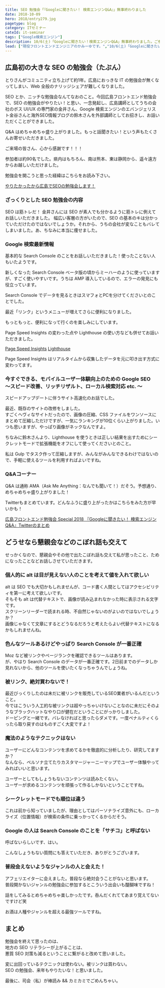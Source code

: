 ```yaml
---
title: SEO 勉強会「『Googleに聞きたい！ 検索エンジンQ&A』」無事終わりました
date: 2018-10-09
hero: 2018/entry279.jpg
pagetype: blog
category: ITセミナー
cateId: it-seminar
tags: ["Google検索エンジン"]
description: 10/6(土)「Googleに聞きたい！検索エンジンQ&A」無事終わりました。ご参加くださったみなさん、本当にありがとうございました。
lead: ["現役フロントエンドエンジニアのかみーゆです。","10/6(土)「Googleに聞きたい！検索エンジンQ&A」無事終わりました。ご参加くださったみなさん、本当にありがとうございました。"]
---
```

## 広島初の大きな SEO の勉強会（たぶん）
とりさんがコミュニティ立ち上げて約1年。広島におっきな IT の勉強会が無くなってしまい、Web 全般のナリッジシェアが難しくなりました。

SEO とか、ニッチな勉強会なんてなおのこと。今回広島フロントエンド勉強会で、SEO の勉強会がやりたい！と思い、一念発起し、広島講師としてうちの会社のボス UI/UX の専門家の金井さん、Google 検索エンジンのエバンジェリスト金谷さんと海外SEO情報ブログの鈴木さんを外部講師としてお招きし、お話いただくことができました。

Q&A はめちゃめちゃ盛り上がりました。もっと話聞きたい！という声もたくさんお寄せいただきました。

ご来場の皆さん、心から感謝です！！！

参加者は約90名でした。県内はもちろん、南は熊本、東は静岡から、遥々遠方からお越しいただけました。

勉強会を開こうと思った経緯はこちらをお読み下さい。

[やりたかったから広島でSEOの勉強会します！](/blogs/entry276)

### ざっくりとした SEO 勉強会の内容
SEO は筋トレだ！
金井さんには SEO が素人でも分かるように筋トレに例えてお話しいただきました。
幅広い客層の方がいたので、SEO の基本のキは分かっていただけたのではないでしょうか。それから、うちの会社が変なこともバレてしまいました。あ、ちなみに本当に痩せました。

### Google 検索最新情報
基本的な Search Console のことをお話しいただきました！使ったことない人もいたようです。

新しくなった Search Console ベータ版の頃からミーハーのように使っていますが、すごく使いやすいです。うちは AMP 導入しているので、エラーの発見にも役立っています。

Search Console でデータを見るときはスマフォとPCを分けてくださいとのことでした。

最近「リンク」というメニューが増えてさらに便利になりました。

もっともっと、便利になって行くのを楽しみにしています。

Page Speed Insights の変わった点や Lighthouse の使い方なども併せてお話いただきました。

[Page Speed Insights](https://developers.google.com/speed/pagespeed/insights/?hl=ja)
[Lighthouse](https://developers.google.com/web/tools/lighthouse/?hl=ja)

Page Speed Insights はリアルタイムから収集したデータを元に叩き出す方式に変わってます。

### 今すぐできる、モバイルユーザー体験向上のための Google SEO<br>〜スピード改善、リッチリザルト、ローカル検索対応 etc. 〜
スピードアップデートに伴うサイト高速化のお話でした。

最近、既存のサイトの改修をしました。<br>
すごくヘヴィなサイトだったので、画像の圧縮、CSS ファイルをワンソースにまとめて圧縮しただけですが、一気にランキングが10位くらい上がりました。いつも思いますが、やっぱり画像がネックなんですよ。

ちなみに鈴木さんより、Lighthouse を使うときは正しい結果を出すためにシークレットモードで拡張機能をオフにして使ってくださいとのこと。

私は Gulp でタスク作って圧縮しますが、みんながみんなできるわけではないので、手軽に使えるツールを利用すればよいですね。

### Q&Aコーナー
Q&A は通称 AMA（Ask Me Anything：なんでも聞いて！）だそう。予想通り、めちゃめちゃ盛り上がりました！

Twitterもまとめています。どんなふうに盛り上がったかはこちらをみた方が早いかも！

[広島フロントエンド勉強会 Special 2018 『Googleに聞きたい！ 検索エンジンQ&A』Twitterのまとめ](https://togetter.com/li/1274260)

## どうせなら懇親会などのこぼれ話も交えて

せっかくなので、懇親会やその他で出たこぼれ話も交えて私が思ったこと、ためになったことなどお話しさせていただきます。

### 個人的に alt は目が見えない人のことを考えて値を入れて欲しい
alt は SEO でも大切かもしれませんが、コード書く人間としてはアクセシビリティを第一に考えて欲しいです。<br>
そもそも alt は代替テキストで、画像が読み込まれなかった時に表示される文字です。<br>
スクリーンリーダーで読まれる時、不自然じゃないのがよいのではないでしょうか？<br>
画像じゃなくて文章にするとどうなるだろうと考えたらよい代替テキストになるかもしれませんね。

### 色んなツールあるけどやっぱり Search Console が一番正確
Moz など被リンクやページランクを確認できるツールはあります。<br>
が、やはり Search Console のデータが一番正確です。2日前までのデータしか見れないから、他のツールを使いたくなっちゃうんでしょうね。

### 被リンク、絶対買わないで！
最近びっくりしたのは未だに被リンクを販売しているSEO業者がいるんだということ。<br>
今ではこういう人工的な被リンクは超やっちゃいけないことなのに未だにそのようなブラックハットなやり口が健在だということにがっかりしました。<br>
ドーピングと一緒です。バレなければと思ったらダメです。一度ペナルティくらったら取り戻すのはものすごく大変ですよ！

### 魔法のようなテクニックはない
ユーザーにどんなコンテンツを求めてるかを徹底的に分析したり、研究してますか？<br>
なんなら、ペルソナ立てたりカスタマージャーニーマップでユーザー体験やってみればいいと思います。

ユーザーとしてもしょうもないコンテンツは読みたくない。<br>
ユーザーが求めるコンテンツを頑張って作るしかないということですね。

### シークレットモードでも順位は違う
これは前から知っていましたが、理由としてはパーソナライズ意外にも、ローカライズ（位置情報）が検索の条件に乗っかってくるからだそう。


### Google の人は Search Console のことを「サチコ」と呼ばない
呼ばないらしいです、はい。

こんなしょうもない質問にも答えていただき、ありがとうございます。


### 普段会えないようなジャンルの人と会えた！
アフェリエイターに会えました。普段なら絶対会うことがないと思います。<br>
普段開かないジャンルの勉強会に参加するとこういう出会いも醍醐味ですね！

話をしてみるとめちゃめちゃ楽しかったです。呑んだくれててあまり覚えてないですけど笑

お酒は人種やジャンルを超える最強ツールですね。

## まとめ
勉強会を終えて思ったのは、<br>
地方の SEO リテラシーが上がることは、<br>
悪質 SEO 対策も減るということに繋がると改めて思いました。

変に出回っているテクニックは使わない。被リンクは買わない。<br>
SEO の勉強会、来年もやりたいな！と思いました。

最後に、司会（私）が棒読み && カミカミでごめんちゃい。
